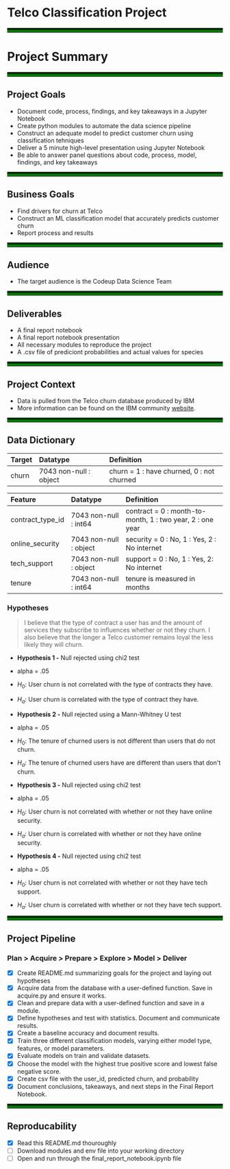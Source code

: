 # Telco Classification Project
<hr style="border-top: 10px groove green; margin-top: 1px; margin-bottom: 1px"></hr>

# Project Summary
<hr style="border-top: 10px groove green; margin-top: 1px; margin-bottom: 1px"></hr>

## Project Goals
- Document code, process, findings, and key takeaways in a Jupyter Notebook
- Create python modules to automate the data science pipeline
- Construct an adequate model to predict customer churn using classification tehniques
- Deliver a 5 minute high-level presentation using Jupyter Notebook 
- Be able to answer panel questions about code, process, model, findings, and key takeaways
<hr style="border-top: 10px groove green; margin-top: 1px; margin-bottom: 1px"></hr>

## Business Goals
- Find drivers for churn at Telco
- Construct an ML classification model that accurately predicts customer churn
- Report process and results
<hr style="border-top: 10px groove green; margin-top: 1px; margin-bottom: 1px"></hr>

## Audience
-  The target audience is the Codeup Data Science Team
<hr style="border-top: 10px groove green; margin-top: 1px; margin-bottom: 1px"></hr>

## Deliverables
- A final report notebook 
- A final report notebook presentation
- All necessary modules to reproduce the project
- A .csv file of prediciont probabilities and actual values for species
<hr style="border-top: 10px groove green; margin-top: 1px; margin-bottom: 1px"></hr>

## Project Context
- Data is pulled from the Telco churn database produced by IBM
- More information can be found on the IBM community [website](https://community.ibm.com/community/user/businessanalytics/blogs/steven-macko/2019/07/11/telco-customer-churn-1113).
<hr style="border-top: 10px groove green; margin-top: 1px; margin-bottom: 1px"></hr>

## Data Dictionary 
|Target|Datatype|Definition|
|:-------|:--------|:----------|
| churn | 7043 non-null : object | churn = 1 : have churned, 0 : not churned|

|Feature|Datatype|Definition|
|:-------|:--------|:----------|
|contract_type_id  |  7043 non-null : int64 | contract = 0 : month-to-month, 1 : two year, 2 : one year|
|online_security   |  7043 non-null : object| security = 0 : No, 1 : Yes, 2 : No internet |
|tech_support      |  7043 non-null : object| support = 0 : No, 1 : Yes, 2: No internet | 
|tenure            |  7043 non-null : int64 | tenure is measured in months |
### Hypotheses
> I believe that the type of contract a user has and the amount of services they subscribe to influences whether or not they churn. I also believe that the longer a Telco customer remains loyal the less likely they will churn. 

- **Hypothesis 1 -** Null rejected using chi2 test
- alpha = .05
- $H_0$: User churn is not correlated with the type of contracts they have. 
- $H_a$: User churn is correlated with the type of contract they have. 

- **Hypothesis 2 -** Null rejected using a Mann-Whitney U test
- alpha = .05
- $H_0$: The tenure of churned users is not different than users that do not churn. 
- $H_a$: The tenure of churned users have are different than users that don't churn. 

- **Hypothesis 3 -** Null rejected using chi2 test
- alpha = .05
- $H_0$: User churn is not correlated with whether or not they have online security. 
- $H_a$: User churn is correlated with whether or not they have online security. 

- **Hypothesis 4 -** Null rejected using chi2 test
- alpha = .05
- $H_0$: User churn is not correlated with whether or not they have tech support. 
- $H_a$: User churn is correlated with whether or not they have tech support. 
<hr style="border-top: 10px groove green; margin-top: 1px; margin-bottom: 1px"></hr>

## Project Pipeline
### Plan > Acquire > Prepare > Explore > Model > Deliver
- [x] Create README.md summarizing goals for the project and laying out hypotheses 
- [x] Acquire data from the database with a user-defined function. Save in acquire.py and ensure it works. 
- [x] Clean and prepare data with a user-defined function and save in a module. 
- [x] Define hypotheses and test with statistics. Document and communicate results.
- [x] Create a baseline accuracy and document results.
- [x] Train three different classification models, varying either model type, features, or model parameters.
- [x] Evaluate models on train and validate datasets.
- [x] Choose the model with the highest true positive score and lowest false negative score.
- [x] Create csv file with the user_id, predicted churn, and probability
- [x] Document conclusions, takeaways, and next steps in the Final Report Notebook.
<hr style="border-top: 10px groove green; margin-top: 1px; margin-bottom: 1px"></hr>

## Reproducability
- [x] Read this README.md thouroughly
- [ ] Download modules and env file into your working directory
- [ ] Open and run through the final_report_notebook.ipynb file